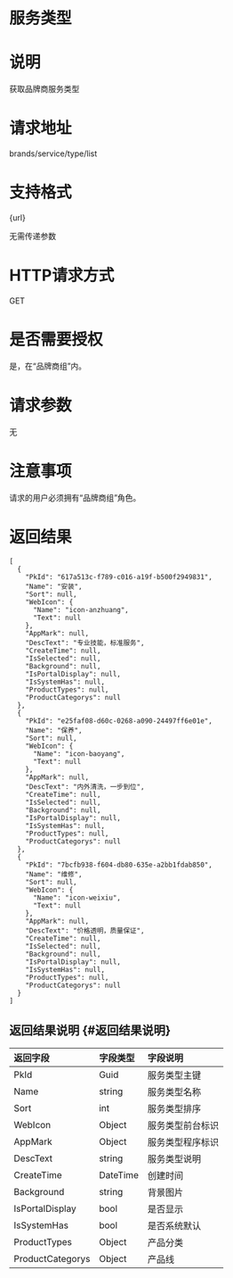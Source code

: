# 服务类型

# 说明

获取品牌商服务类型

# 请求地址

brands/service/type/list

# 支持格式

{url}

无需传递参数

# HTTP请求方式

GET

# 是否需要授权

是，在“品牌商组”内。

# 请求参数

无

# 注意事项

请求的用户必须拥有“品牌商组”角色。

# 返回结果

```
[
  {
    "PkId": "617a513c-f789-c016-a19f-b500f2949831",
    "Name": "安装",
    "Sort": null,
    "WebIcon": {
      "Name": "icon-anzhuang",
      "Text": null
    },
    "AppMark": null,
    "DescText": "专业技能，标准服务",
    "CreateTime": null,
    "IsSelected": null,
    "Background": null,
    "IsPortalDisplay": null,
    "IsSystemHas": null,
    "ProductTypes": null,
    "ProductCategorys": null
  },
  {
    "PkId": "e25faf08-d60c-0268-a090-24497ff6e01e",
    "Name": "保养",
    "Sort": null,
    "WebIcon": {
      "Name": "icon-baoyang",
      "Text": null
    },
    "AppMark": null,
    "DescText": "内外清洗，一步到位",
    "CreateTime": null,
    "IsSelected": null,
    "Background": null,
    "IsPortalDisplay": null,
    "IsSystemHas": null,
    "ProductTypes": null,
    "ProductCategorys": null
  },
  {
    "PkId": "7bcfb938-f604-db80-635e-a2bb1fdab850",
    "Name": "维修",
    "Sort": null,
    "WebIcon": {
      "Name": "icon-weixiu",
      "Text": null
    },
    "AppMark": null,
    "DescText": "价格透明，质量保证",
    "CreateTime": null,
    "IsSelected": null,
    "Background": null,
    "IsPortalDisplay": null,
    "IsSystemHas": null,
    "ProductTypes": null,
    "ProductCategorys": null
  }
]
```

## 返回结果说明 {#返回结果说明}

| 返回字段 | 字段类型 | 字段说明 |
| :--- | :--- | :--- |
| PkId | Guid | 服务类型主键 |
| Name | string | 服务类型名称 |
| Sort | int | 服务类型排序 |
| WebIcon | Object | 服务类型前台标识 |
| AppMark | Object | 服务类型程序标识 |
| DescText | string | 服务类型说明 |
| CreateTime | DateTime | 创建时间 |
| Background | string | 背景图片 |
| IsPortalDisplay | bool | 是否显示 |
| IsSystemHas | bool | 是否系统默认 |
| ProductTypes | Object | 产品分类 |
| ProductCategorys | Object | 产品线 |



